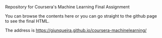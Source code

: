 Repository for Coursera's Machine Learning Final Assignment

You can browse the contents here or you can go straight to the github page to see the final HTML.

The address is https://gjunqueira.github.io/coursera-machinelearning/
